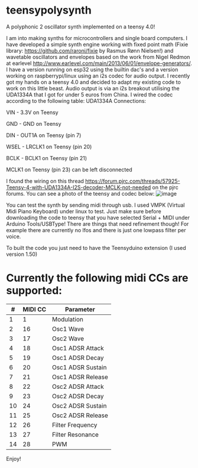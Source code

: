 # teensypolysynth
A polyphonic 2 oscillator synth implemented on a teensy 4.0!

I am into making synths for microcontrollers and single board computers. I have developed a simple synth engine working with fixed point math (Fixie library: https://github.com/raroni/fixie by Rasmus Rønn Nielsen!) and wavetable oscillators and envelopes based on the work from Nigel Redmon at earlevel http://www.earlevel.com/main/2013/06/01/envelope-generators/. I have a version running on esp32 using the builtin dac's and a version working on raspberrypi/linux using an i2s codec for audio output. I recently got my hands on a teensy 4.0 and decided to adapt my existing code to work on this little beast. Audio output is via an i2s breakout utilising the UDA1334A that I got for under 5 euros from China. I wired the codec according to the following table:
UDA1334A Connections:
  
VIN - 3.3V on Teensy
    
GND - GND on Teensy
    
DIN - OUT1A on Teensy (pin 7)
    
WSEL - LRCLK1 on Teensy (pin 20)
    
BCLK - BCLK1 on Teensy (pin 21)
    
MCLK1 on Teensy (pin 23) can be left disconnected
    
I found the wiring on this thread https://forum.pjrc.com/threads/57925-Teensy-4-with-UDA1334A-I2S-decoder-MCLK-not-needed
on the pjrc forums. You can see a photo of the teensy and codec below:
![image](https://raw.githubusercontent.com/bokontep/teensypolysynth/master/images/IMG_20200206_143354.jpg)

You can test the synth by sending midi through usb. I used VMPK (Virtual Midi Piano Keyboard) under linux to test. Just make sure before downloading the code to teensy that you have selected Serial + MIDI under Arduino Tools/USBType!
There are things that need refinement though!
For example there are currently no lfos and there is just one lowpass filter per voice.

To built the code you just need to have the Teensyduino extension (I used version 1.50)

# Currently the following midi CCs are supported:

| # | MIDI CC | Parameter |
| --- | --- | --- |
| 1 | 1 | Modulation |
| 2 | 16 | Osc1 Wave |
| 3 | 17 | Osc2 Wave |
| 4 | 18 | Osc1 ADSR Attack |
| 5 | 19 | Osc1 ADSR Decay |
| 6 | 20 | Osc1 ADSR Sustain |
| 7 | 21 | Osc1 ADSR Release |
| 8 | 22 | Osc2 ADSR Attack |
| 9 | 23 | Osc2 ADSR Decay |
| 10 | 24 | Osc2 ADSR Sustain |
| 11 | 25 | Osc2 ADSR Release |
| 12 | 26 | Filter Frequency |
| 13 | 27 | Filter Resonance |
| 14 | 28 | PWM |

Enjoy!

